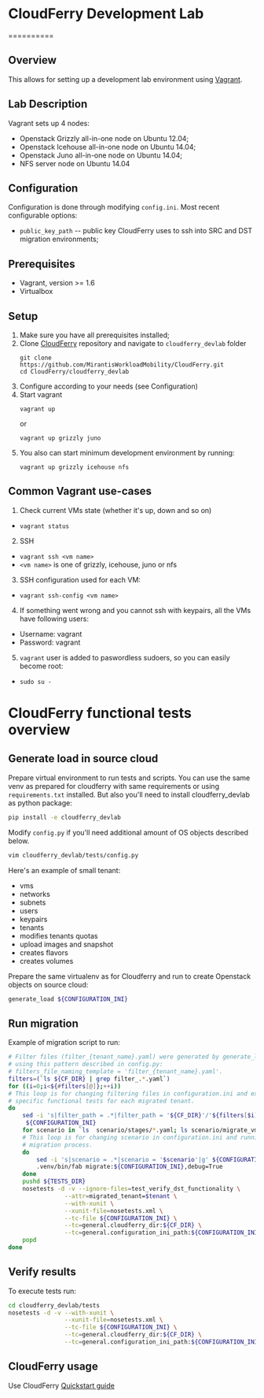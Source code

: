# CloudFerry Development Lab
==========

## Overview

This allows for setting up a development lab environment using
[Vagrant](http://www.vagrantup.com/downloads.html).

## Lab Description

Vagrant sets up 4 nodes:
 - Openstack Grizzly all-in-one node on Ubuntu 12.04;
 - Openstack Icehouse all-in-one node on Ubuntu 14.04;
 - Openstack Juno all-in-one node on Ubuntu 14.04;
 - NFS server node on Ubuntu 14.04

## Configuration

Configuration is done through modifying `config.ini`. Most recent configurable
options:

 - `public_key_path` -- public key CloudFerry uses to ssh into SRC and DST
   migration environments;

## Prerequisites

 - Vagrant, version >= 1.6
 - Virtualbox

## Setup

 1. Make sure you have all prerequisites installed;
 2. Clone [CloudFerry](https://github.com/MirantisWorkloadMobility/CloudFerry)
    repository and navigate to `cloudferry_devlab` folder
    ```
    git clone https://github.com/MirantisWorkloadMobility/CloudFerry.git
    cd CloudFerry/cloudferry_devlab
    ```
 3. Configure according to your needs (see Configuration)
 4. Start vagrant
    ```
    vagrant up
    ```
    or
    ```
    vagrant up grizzly juno
    ```
 5. You also can start minimum development environment by running:
    ```
    vagrant up grizzly icehouse nfs
    ```

## Common Vagrant use-cases

 1. Check current VMs state (whether it's up, down and so on)
   - `vagrant status`
 2. SSH
   - `vagrant ssh <vm name>`
   - `<vm name>` is one of grizzly, icehouse, juno or nfs
 3. SSH configuration used for each VM:
   - `vagrant ssh-config <vm name>`
 4. If something went wrong and you cannot ssh with keypairs, all the VMs have
    following users:
   - Username: vagrant
   - Password: vagrant
 5. `vagrant` user is added to paswordless sudoers, so you can easily become
    root:
   - `sudo su -`

CloudFerry functional tests overview
==========

## Generate load in source cloud

Prepare virtual environment to run tests and scripts. You can use the same
venv as prepared for cloudferry with same requirements or using
`requirements.txt` installed. But also you'll need to install cloudferry_devlab
 as python package:
```bash
pip install -e cloudferry_devlab
```

Modify `config.py` if you'll need additional amount of OS objects described
below.
```bash
vim cloudferry_devlab/tests/config.py
```

Here's an example of small tenant:
- vms
- networks
- subnets
- users
- keypairs
- tenants
- modifies tenants quotas
- upload images and snapshot
- creates flavors
- creates volumes

Prepare the same virtualenv as for Cloudferry and run to create Openstack
objects on source cloud:
```bash
generate_load ${CONFIGURATION_INI}
```

## Run migration

Example of migration script to run:
```bash
# Filter files (filter_{tenant_name}.yaml) were generated by generate_load
# using this pattern described in config.py:
# filters_file_naming_template = 'filter_{tenant_name}.yaml'.
filters=(`ls ${CF_DIR} | grep filter_.*.yaml`)
for ((i=0;i<${#filters[@]};++i))
# This loop is for changing filtering files in configuration.ini and executing
# specific functional tests for each migrated tenant.
do
    sed -i 's|filter_path = .*|filter_path = '${CF_DIR}'/'${filters[$i]}'|g' \
     ${CONFIGURATION_INI}
    for scenario in `ls  scenario/stages/*.yaml; ls scenario/migrate_vms.yaml`
    # This loop is for changing scenario in configuration.ini and running
    # migration process.
    do
        sed -i 's|scenario = .*|scenario = '$scenario'|g' ${CONFIGURATION_INI}
        .venv/bin/fab migrate:${CONFIGURATION_INI},debug=True
    done
    pushd ${TESTS_DIR}
    nosetests -d -v --ignore-files=test_verify_dst_functionality \
                --attr=migrated_tenant=$tenant \
                --with-xunit \
                --xunit-file=nosetests.xml \
                --tc-file ${CONFIGURATION_INI} \
                --tc=general.cloudferry_dir:${CF_DIR} \
                --tc=general.configuration_ini_path:${CONFIGURATION_INI}
    popd
done
```

## Verify results

To execute tests run:
```bash
cd cloudferry_devlab/tests
nosetests -d -v --with-xunit \
                --xunit-file=nosetests.xml \
                --tc-file ${CONFIGURATION_INI} \
                --tc=general.cloudferry_dir:${CF_DIR} \
                --tc=general.configuration_ini_path:${CONFIGURATION_INI}
```

## CloudFerry usage

Use CloudFerry [Quickstart guide](https://github.com/MirantisWorkloadMobility/CloudFerry/blob/master/QUICKSTART.md)